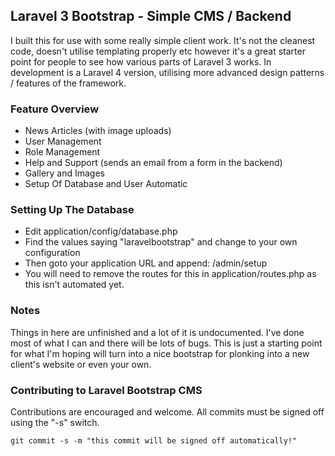 ## Laravel 3 Bootstrap - Simple CMS / Backend

I built this for use with some really simple client work. It's not the cleanest code, doesn't utilise templating properly etc however it's a great starter point for people to see how various parts of Laravel 3 works. In development is a Laravel 4 version, utilising more advanced design patterns / features of the framework.

### Feature Overview

- News Articles (with image uploads)
- User Management
- Role Management
- Help and Support (sends an email from a form in the backend)
- Gallery and Images
- Setup Of Database and User Automatic

### Setting Up The Database

- Edit application/config/database.php
- Find the values saying "laravelbootstrap" and change to your own configuration
- Then goto your application URL and append: /admin/setup
- You will need to remove the routes for this in application/routes.php as this isn't automated yet.

### Notes

Things in here are unfinished and a lot of it is undocumented. I've done most of what I can and there will be lots of bugs. This is just a starting point for what I'm hoping will turn into a nice bootstrap for plonking into a new client's website or even your own.

### Contributing to Laravel Bootstrap CMS

Contributions are encouraged and welcome. All commits must be signed off using the "-s" switch.

	git commit -s -m "this commit will be signed off automatically!"
